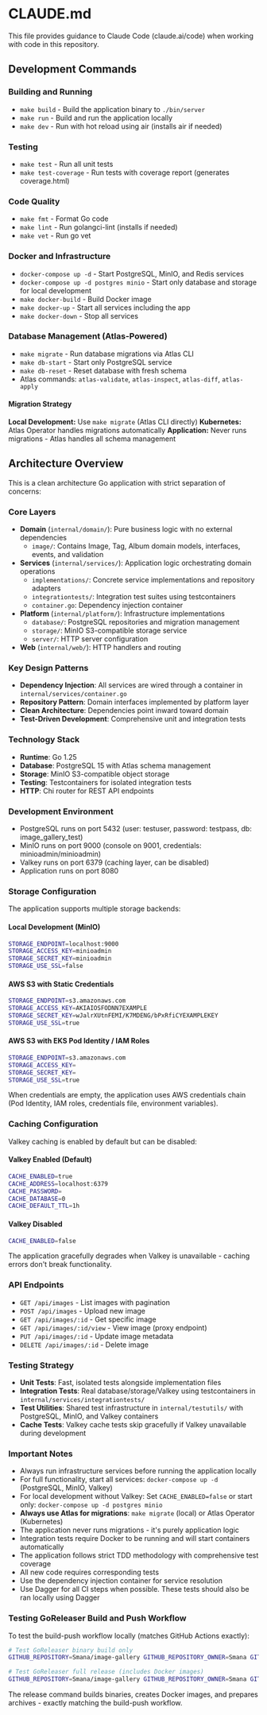 # CLAUDE.md

This file provides guidance to Claude Code (claude.ai/code) when working with code in this repository.

## Development Commands

### Building and Running
- `make build` - Build the application binary to `./bin/server`
- `make run` - Build and run the application locally
- `make dev` - Run with hot reload using air (installs air if needed)

### Testing
- `make test` - Run all unit tests
- `make test-coverage` - Run tests with coverage report (generates coverage.html)

### Code Quality
- `make fmt` - Format Go code
- `make lint` - Run golangci-lint (installs if needed)
- `make vet` - Run go vet

### Docker and Infrastructure
- `docker-compose up -d` - Start PostgreSQL, MinIO, and Redis services
- `docker-compose up -d postgres minio` - Start only database and storage for local development
- `make docker-build` - Build Docker image
- `make docker-up` - Start all services including the app
- `make docker-down` - Stop all services

### Database Management (Atlas-Powered)
- `make migrate` - Run database migrations via Atlas CLI
- `make db-start` - Start only PostgreSQL service
- `make db-reset` - Reset database with fresh schema
- Atlas commands: `atlas-validate`, `atlas-inspect`, `atlas-diff`, `atlas-apply`

#### Migration Strategy
**Local Development:** Use `make migrate` (Atlas CLI directly)
**Kubernetes:** Atlas Operator handles migrations automatically
**Application:** Never runs migrations - Atlas handles all schema management

## Architecture Overview

This is a clean architecture Go application with strict separation of concerns:

### Core Layers
- **Domain** (`internal/domain/`): Pure business logic with no external dependencies
  - `image/`: Contains Image, Tag, Album domain models, interfaces, events, and validation
- **Services** (`internal/services/`): Application logic orchestrating domain operations
  - `implementations/`: Concrete service implementations and repository adapters
  - `integrationtests/`: Integration test suites using testcontainers
  - `container.go`: Dependency injection container
- **Platform** (`internal/platform/`): Infrastructure implementations
  - `database/`: PostgreSQL repositories and migration management
  - `storage/`: MinIO S3-compatible storage service
  - `server/`: HTTP server configuration
- **Web** (`internal/web/`): HTTP handlers and routing

### Key Design Patterns
- **Dependency Injection**: All services are wired through a container in `internal/services/container.go`
- **Repository Pattern**: Domain interfaces implemented by platform layer
- **Clean Architecture**: Dependencies point inward toward domain
- **Test-Driven Development**: Comprehensive unit and integration tests

### Technology Stack
- **Runtime**: Go 1.25
- **Database**: PostgreSQL 15 with Atlas schema management
- **Storage**: MinIO S3-compatible object storage
- **Testing**: Testcontainers for isolated integration tests
- **HTTP**: Chi router for REST API endpoints

### Development Environment
- PostgreSQL runs on port 5432 (user: testuser, password: testpass, db: image_gallery_test)
- MinIO runs on port 9000 (console on 9001, credentials: minioadmin/minioadmin)
- Valkey runs on port 6379 (caching layer, can be disabled)
- Application runs on port 8080

### Storage Configuration
The application supports multiple storage backends:

#### Local Development (MinIO)
```bash
STORAGE_ENDPOINT=localhost:9000
STORAGE_ACCESS_KEY=minioadmin
STORAGE_SECRET_KEY=minioadmin
STORAGE_USE_SSL=false
```

#### AWS S3 with Static Credentials
```bash
STORAGE_ENDPOINT=s3.amazonaws.com
STORAGE_ACCESS_KEY=AKIAIOSFODNN7EXAMPLE
STORAGE_SECRET_KEY=wJalrXUtnFEMI/K7MDENG/bPxRfiCYEXAMPLEKEY
STORAGE_USE_SSL=true
```

#### AWS S3 with EKS Pod Identity / IAM Roles
```bash
STORAGE_ENDPOINT=s3.amazonaws.com
STORAGE_ACCESS_KEY=
STORAGE_SECRET_KEY=
STORAGE_USE_SSL=true
```
When credentials are empty, the application uses AWS credentials chain (Pod Identity, IAM roles, credentials file, environment variables).

### Caching Configuration
Valkey caching is enabled by default but can be disabled:

#### Valkey Enabled (Default)
```bash
CACHE_ENABLED=true
CACHE_ADDRESS=localhost:6379
CACHE_PASSWORD=
CACHE_DATABASE=0
CACHE_DEFAULT_TTL=1h
```

#### Valkey Disabled
```bash
CACHE_ENABLED=false
```

The application gracefully degrades when Valkey is unavailable - caching errors don't break functionality.

### API Endpoints
- `GET /api/images` - List images with pagination
- `POST /api/images` - Upload new image
- `GET /api/images/:id` - Get specific image
- `GET /api/images/:id/view` - View image (proxy endpoint)
- `PUT /api/images/:id` - Update image metadata
- `DELETE /api/images/:id` - Delete image

### Testing Strategy
- **Unit Tests**: Fast, isolated tests alongside implementation files
- **Integration Tests**: Real database/storage/Valkey using testcontainers in `internal/services/integrationtests/`
- **Test Utilities**: Shared test infrastructure in `internal/testutils/` with PostgreSQL, MinIO, and Valkey containers
- **Cache Tests**: Valkey cache tests skip gracefully if Valkey unavailable during development

### Important Notes
- Always run infrastructure services before running the application locally
- For full functionality, start all services: `docker-compose up -d` (PostgreSQL, MinIO, Valkey)
- For local development without Valkey: Set `CACHE_ENABLED=false` or start only: `docker-compose up -d postgres minio`
- **Always use Atlas for migrations**: `make migrate` (local) or Atlas Operator (Kubernetes)
- The application never runs migrations - it's purely application logic
- Integration tests require Docker to be running and will start containers automatically
- The application follows strict TDD methodology with comprehensive test coverage
- All new code requires corresponding tests
- Use the dependency injection container for service resolution
- Use Dagger for all CI steps when possible. These tests should also be ran locally using Dagger


### Testing GoReleaser Build and Push Workflow

To test the build-push workflow locally (matches GitHub Actions exactly):

```bash
# Test GoReleaser binary build only
GITHUB_REPOSITORY=Smana/image-gallery GITHUB_REPOSITORY_OWNER=Smana GITHUB_REPOSITORY_NAME=image-gallery bash -c 'curl -sfL https://goreleaser.com/static/run | bash -s -- build --snapshot --clean --skip=validate'

# Test GoReleaser full release (includes Docker images)
GITHUB_REPOSITORY=Smana/image-gallery GITHUB_REPOSITORY_OWNER=Smana GITHUB_REPOSITORY_NAME=image-gallery bash -c 'curl -sfL https://goreleaser.com/static/run | bash -s -- release --snapshot --clean --skip=validate'
```

The release command builds binaries, creates Docker images, and prepares archives - exactly matching the build-push workflow.
